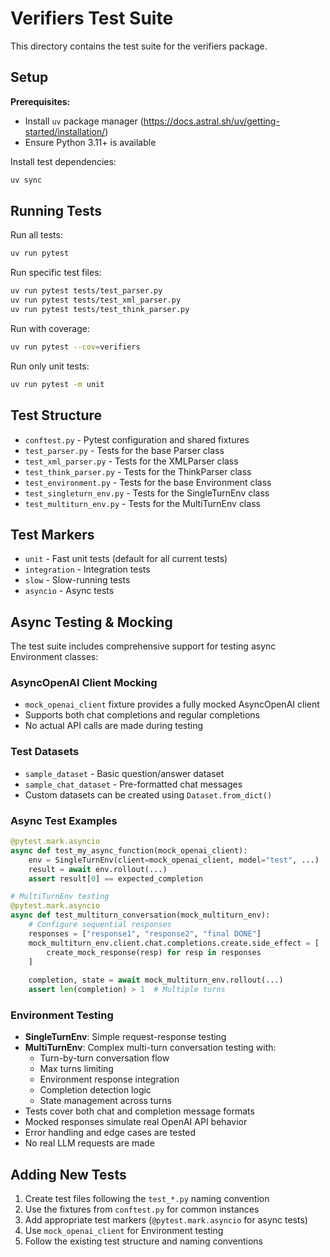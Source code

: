 # Verifiers Test Suite

This directory contains the test suite for the verifiers package.

## Setup

**Prerequisites:**
- Install `uv` package manager (https://docs.astral.sh/uv/getting-started/installation/)
- Ensure Python 3.11+ is available

Install test dependencies:

```bash
uv sync
```

## Running Tests

Run all tests:

```bash
uv run pytest
```

Run specific test files:

```bash
uv run pytest tests/test_parser.py
uv run pytest tests/test_xml_parser.py
uv run pytest tests/test_think_parser.py
```

Run with coverage:

```bash
uv run pytest --cov=verifiers
```

Run only unit tests:

```bash
uv run pytest -m unit
```

## Test Structure

- `conftest.py` - Pytest configuration and shared fixtures
- `test_parser.py` - Tests for the base Parser class
- `test_xml_parser.py` - Tests for the XMLParser class  
- `test_think_parser.py` - Tests for the ThinkParser class
- `test_environment.py` - Tests for the base Environment class
- `test_singleturn_env.py` - Tests for the SingleTurnEnv class
- `test_multiturn_env.py` - Tests for the MultiTurnEnv class

## Test Markers

- `unit` - Fast unit tests (default for all current tests)
- `integration` - Integration tests
- `slow` - Slow-running tests
- `asyncio` - Async tests

## Async Testing & Mocking

The test suite includes comprehensive support for testing async Environment classes:

### AsyncOpenAI Client Mocking
- `mock_openai_client` fixture provides a fully mocked AsyncOpenAI client
- Supports both chat completions and regular completions
- No actual API calls are made during testing

### Test Datasets
- `sample_dataset` - Basic question/answer dataset
- `sample_chat_dataset` - Pre-formatted chat messages
- Custom datasets can be created using `Dataset.from_dict()`

### Async Test Examples
```python
@pytest.mark.asyncio
async def test_my_async_function(mock_openai_client):
    env = SingleTurnEnv(client=mock_openai_client, model="test", ...)
    result = await env.rollout(...)
    assert result[0] == expected_completion

# MultiTurnEnv testing
@pytest.mark.asyncio  
async def test_multiturn_conversation(mock_multiturn_env):
    # Configure sequential responses
    responses = ["response1", "response2", "final DONE"]
    mock_multiturn_env.client.chat.completions.create.side_effect = [
        create_mock_response(resp) for resp in responses
    ]
    
    completion, state = await mock_multiturn_env.rollout(...)
    assert len(completion) > 1  # Multiple turns
```

### Environment Testing
- **SingleTurnEnv**: Simple request-response testing
- **MultiTurnEnv**: Complex multi-turn conversation testing with:
  - Turn-by-turn conversation flow
  - Max turns limiting
  - Environment response integration
  - Completion detection logic
  - State management across turns
- Tests cover both chat and completion message formats
- Mocked responses simulate real OpenAI API behavior
- Error handling and edge cases are tested
- No real LLM requests are made

## Adding New Tests

1. Create test files following the `test_*.py` naming convention
2. Use the fixtures from `conftest.py` for common instances
3. Add appropriate test markers (`@pytest.mark.asyncio` for async tests)
4. Use `mock_openai_client` for Environment testing
5. Follow the existing test structure and naming conventions